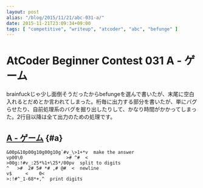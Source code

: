 ```yaml
---
layout: post
alias: "/blog/2015/11/21/abc-031-a/"
date: 2015-11-21T23:09:34+09:00
tags: [ "competitive", "writeup", "atcoder", "abc", "befunge" ]
---
```


# AtCoder Beginner Contest 031 A - ゲーム

brainfuckじゃ少し面倒そうだったからbefungeを選んで書いたが、末尾に空白入れるとだめとか言われてしまった。桁毎に出力する部分を書いたが、単にバグらせたり、自前処理系のバグを掘り出したりして、かなり時間がかかってしまった。2行目以降は全て出力のための処理です。

## [A - ゲーム](https://beta.atcoder.jp/contests/abc031/tasks/abc031_a) {#a}

``` befunge
&00p&10p00g10g00g10g`#v_\>1+*v  make the answer
vp00\0                ># ^#  <
>00g:!#v_:25*%1+\25*/00pv  split to digits
^   >#  2# 5# *# ,# @#  <  newline
v$     <    0<
>:!#^_1-68*+,^  print digits
```
